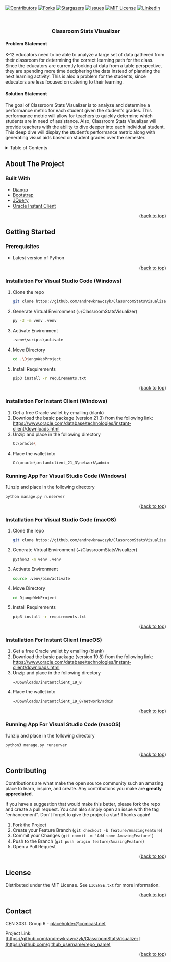 <div id="top"></div>
<!--
*** Thanks for checking out the Best-README-Template. If you have a suggestion
*** that would make this better, please fork the repo and create a pull request
*** or simply open an issue with the tag "enhancement".
*** Don't forget to give the project a star!
*** Thanks again! Now go create something AMAZING! :D
-->



<!-- PROJECT SHIELDS -->
<!--
*** I'm using markdown "reference style" links for readability.
*** Reference links are enclosed in brackets [ ] instead of parentheses ( ).
*** See the bottom of this document for the declaration of the reference variables
*** for contributors-url, forks-url, etc. This is an optional, concise syntax you may use.
*** https://www.markdownguide.org/basic-syntax/#reference-style-links
-->
[![Contributors][contributors-shield]][contributors-url]
[![Forks][forks-shield]][forks-url]
[![Stargazers][stars-shield]][stars-url]
[![Issues][issues-shield]][issues-url]
[![MIT License][license-shield]][license-url]
[![LinkedIn][linkedin-shield]][linkedin-url]



<!-- PROJECT LOGO -->
<br />
<div>
<h3 align="center">Classroom Stats Visualizer</h3>

<p>
<h4 align="left">Problem Statement</h4>

K-12 educators need to be able to analyze a large set of data gathered from their 
classroom for determining the correct learning path for the class. Since the educators 
are currently looking at data from a table perspective, they are spending more time 
deciphering the data instead of planning the next learning activity. This is also a 
problem for the students, since educators are less focused on catering to their learning.

<h4 align="left">Solution Statement</h4>

The goal of Classroom Stats Visualizer is to analyze and determine a performance 
metric for each student given the student’s grades. This performance metric will 
allow for teachers to quickly determine which students are in need of assistance. 
Also, Classroom Stats Visualizer will provide teachers with the ability to dive 
deeper into each individual student. This deep dive will display the student’s 
performance metric along with generating visual aids based on student grades over 
the semester.
    </p>

</div>



<!-- TABLE OF CONTENTS -->
<details>
  <summary>Table of Contents</summary>
  <ol>
    <li>
      <a href="#about-the-project">About The Project</a>
      <ul>
        <li><a href="#built-with">Built With</a></li>
      </ul>
    </li>
    <li>
      <a href="#getting-started">Getting Started</a>
      <ul>
        <li><a href="#prerequisites">Prerequisites</a></li>
        <li><a href="#installation">Installation</a></li>
      </ul>
    </li>
    <li><a href="#usage">Usage</a></li>
    <li><a href="#license">License</a></li>
    <li><a href="#contact">Contact</a></li>
  </ol>
</details>



<!-- ABOUT THE PROJECT -->

## About The Project

### Built With

* [Django](https://www.djangoproject.com/)
* [Bootstrap](https://getbootstrap.com)
* [JQuery](https://jquery.com)
* [Oracle Instant Client](https://cx-oracle.readthedocs.io/en/latest/user_guide/installation.html)

<p align="right">(<a href="#top">back to top</a>)</p>



<!-- GETTING STARTED -->

## Getting Started

### Prerequisites

* Latest version of Python
<p align="right">(<a href="#top">back to top</a>)</p>

### Installation For Visual Studio Code (Windows)

1. Clone the repo
   ```sh
   git clone https://github.com/andrewkrawczyk/ClassroomStatsVisualizer
   ```
2. Generate Virtual Environment (~/ClassroomStatsVisualizer)
   ```sh
   py -3 -m venv .venv
   ```
3. Activate Environment
   ```sh
   .venv\scripts\activate
   ```
4. Move Directory
   ```sh
   cd .\DjangoWebProject 
   ```
5. Install Requirements
   ```sh
   pip3 install -r requirements.txt
   ```

<p align="right">(<a href="#top">back to top</a>)</p>

### Installation For Instant Client (Windows)
1. Get a free Oracle wallet by emailing (blank)
2. Download the basic package (version 21.3) from the following link:
   https://www.oracle.com/database/technologies/instant-client/downloads.html
3. Unzip and place in the following directory
   ```sh
   C:\oracle\
   ```
4. Place the wallet into
   ```sh
   C:\oracle\instantclient_21_3\network\admin
   ```
   
### Running App For Visual Studio Code (Windows)
1Unzip and place in the following directory
   ```sh
   python manage.py runserver
   ```
<p align="right">(<a href="#top">back to top</a>)</p>

### Installation For Visual Studio Code (macOS)

1. Clone the repo
   ```sh
   git clone https://github.com/andrewkrawczyk/ClassroomStatsVisualizer
   ```
2. Generate Virtual Environment (~/ClassroomStatsVisualizer)
   ```sh
   python3 -m venv .venv 
   ```
3. Activate Environment
   ```sh
   source .venv/bin/activate
   ```
4. Move Directory
   ```sh
   cd DjangoWebProject 
   ```
5. Install Requirements
   ```sh
   pip3 install -r requirements.txt
   ```
   
<p align="right">(<a href="#top">back to top</a>)</p>

### Installation For Instant Client (macOS)
1. Get a free Oracle wallet by emailing (blank)
2. Download the basic package (version 19.8) from the following link:
   https://www.oracle.com/database/technologies/instant-client/downloads.html
3. Unzip and place in the following directory
   ```sh
   ~/Downloads/instantclient_19_8
   ```
4. Place the wallet into
   ```sh
   ~/Downloads/instantclient_19_8/network/admin
   ```
<p align="right">(<a href="#top">back to top</a>)</p>

### Running App For Visual Studio Code (macOS)
1Unzip and place in the following directory
   ```sh
   python3 manage.py runserver
   ```
<p align="right">(<a href="#top">back to top</a>)</p>

<!-- CONTRIBUTING -->

## Contributing

Contributions are what make the open source community such an amazing place to learn, inspire, and create. Any
contributions you make are **greatly appreciated**.

If you have a suggestion that would make this better, please fork the repo and create a pull request. You can also
simply open an issue with the tag "enhancement". Don't forget to give the project a star! Thanks again!

1. Fork the Project
2. Create your Feature Branch (`git checkout -b feature/AmazingFeature`)
3. Commit your Changes (`git commit -m 'Add some AmazingFeature'`)
4. Push to the Branch (`git push origin feature/AmazingFeature`)
5. Open a Pull Request

<p align="right">(<a href="#top">back to top</a>)</p>



<!-- LICENSE -->

## License

Distributed under the MIT License. See `LICENSE.txt` for more information.

<p align="right">(<a href="#top">back to top</a>)</p>



<!-- CONTACT -->

## Contact

CEN 3031: Group 6 - placeholder@comcast.net

Project Link: [https://github.com/andrewkrawczyk/ClassroomStatsVisualizer](https://github.com/github_username/repo_name)

<p align="right">(<a href="#top">back to top</a>)</p>



<!-- MARKDOWN LINKS & IMAGES -->
<!-- https://www.markdownguide.org/basic-syntax/#reference-style-links -->

[contributors-shield]: https://img.shields.io/github/contributors/github_username/repo_name.svg?style=for-the-badge

[contributors-url]: https://github.com/github_username/repo_name/graphs/contributors

[forks-shield]: https://img.shields.io/github/forks/github_username/repo_name.svg?style=for-the-badge

[forks-url]: https://github.com/github_username/repo_name/network/members

[stars-shield]: https://img.shields.io/github/stars/github_username/repo_name.svg?style=for-the-badge

[stars-url]: https://github.com/github_username/repo_name/stargazers

[issues-shield]: https://img.shields.io/github/issues/github_username/repo_name.svg?style=for-the-badge

[issues-url]: https://github.com/github_username/repo_name/issues

[license-shield]: https://img.shields.io/github/license/github_username/repo_name.svg?style=for-the-badge

[license-url]: https://github.com/github_username/repo_name/blob/master/LICENSE.txt

[linkedin-shield]: https://img.shields.io/badge/-LinkedIn-black.svg?style=for-the-badge&logo=linkedin&colorB=555

[linkedin-url]: https://linkedin.com/in/linkedin_username

[product-screenshot]: images/screenshot.png
